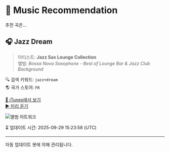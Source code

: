 
# 🎵 Music Recommendation

추천 곡은...

## 🎧 Jazz Dream  
> 아티스트: **Jazz Sax Lounge Collection**  
> 앨범: _Bossa Nova Saxophone - Best of Lounge Bar & Jazz Club Background_  

🔍 검색 키워드: `jazz+dream`  
🌎 국가 스토어: `FR`

[🔗 iTunes에서 보기](https://music.apple.com/fr/album/jazz-dream/1444681625?i=1444681902&uo=4)  
[▶️ 미리 듣기](https://audio-ssl.itunes.apple.com/itunes-assets/AudioPreview125/v4/5a/2f/24/5a2f24b2-e577-f386-355c-996b87c04716/mzaf_17425124391291034151.plus.aac.p.m4a)

![앨범 아트워크](https://is1-ssl.mzstatic.com/image/thumb/Music128/v4/aa/9a/9b/aa9a9bcd-b0c2-2305-89db-03c9090379a3/5060642712803.jpg/100x100bb.jpg)

⏳ 업데이트 시간: 2025-09-29 15:23:58 (UTC)

---
자동 업데이트 봇에 의해 관리됩니다.
